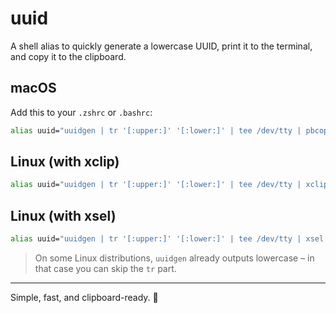 # uuid

A shell alias to quickly generate a lowercase UUID, print it to the terminal, and copy it to the clipboard.

## macOS

Add this to your `.zshrc` or `.bashrc`:

```bash
alias uuid="uuidgen | tr '[:upper:]' '[:lower:]' | tee /dev/tty | pbcopy"
```

## Linux (with xclip)

```bash
alias uuid="uuidgen | tr '[:upper:]' '[:lower:]' | tee /dev/tty | xclip -selection clipboard"
```

## Linux (with xsel)

```bash
alias uuid="uuidgen | tr '[:upper:]' '[:lower:]' | tee /dev/tty | xsel --clipboard --input"
```

> On some Linux distributions, `uuidgen` already outputs lowercase – in that case you can skip the `tr` part.

---

Simple, fast, and clipboard-ready. 🔑



